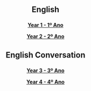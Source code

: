 <h2> 
<p align="center">
English
</p>
</h2>

<!--<h3> 
<p align="center">
2018-2019
</p>
</h3>-->

<h4>
<p align="center">
  <a href="https://tangerina-pt.github.io/English/Year1">Year 1  -  1º Ano</a>
  <br>
</p>
<p align="center">
  <a href="https://tangerina-pt.github.io/English/Year2">Year 2  -  2º Ano</a>
  <br>
</p>
</h4>

<h2> 
<p align="center">
English Conversation
</p>
</h2>

<h4>
<p align="center">
  <a href="https://tangerina-pt.github.io/English/Year3">Year 3  -  3º Ano</a>
  <br>
</p>
<p align="center">
  <a href="https://tangerina-pt.github.io/English/Year4">Year 4  -  4º Ano</a>
  <br>
</p>
</h4>
